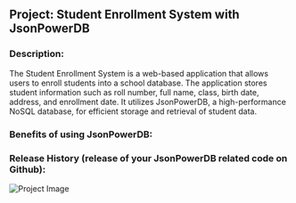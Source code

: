 <!DOCTYPE html>
<html>
<head>
  <title>Project: Student Enrollment System with JsonPowerDB</title>

</head>
<body>
  <h2>Project: Student Enrollment System with JsonPowerDB</h2>
  
  <h3>Description:</h3>
  <p>The Student Enrollment System is a web-based application that allows users to enroll students into a school database. The application stores student information such as roll number, full name, class, birth date, address, and enrollment date. It utilizes JsonPowerDB, a high-performance NoSQL database, for efficient storage and retrieval of student data.</p>
  
  <h3>Benefits of using JsonPowerDB:</h3>
  <ul>
    <!-- Benefits list goes here -->
  </ul>
  
  <h3>Release History (release of your JsonPowerDB related code on Github):</h3>
  <ul>
    <!-- Release history details go here -->
  </ul>

  <img class="project-image" src="https://drive.google.com/uc?id=1ype10iLMXgUGep7J39MEOVgz0UpcvSzB" alt="Project Image">
</body>
</html>
